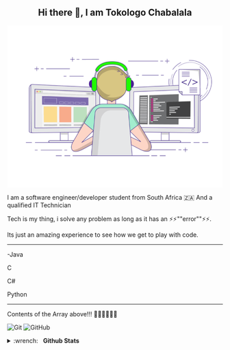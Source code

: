 <h2 align='center'> Hi there 👋, I am Tokologo Chabalala </h2>
<img align="center" alt="GIF" src="https://raw.githubusercontent.com/devSouvik/devSouvik/master/gif3.gif" width="800"/>
<p>
  I am a software engineer/developer student from South Africa 🇿🇦
  And a qualified IT Technician
</p>
<p>
  Tech is my thing, i solve any problem as long as it has an ⚡⚡""error""⚡⚡.
</p>

  Its just an amazing experience to see how we get to play with code.
  <br>
  <hr>
  <p>-Java</p>
  <p>C</p>
  <p>C#</p>
  <p>Python</p>
  <hr>
  
 
 Contents of the Array above!!! 
 🛒🛒🛒🛒🛒🛒


  <img alt="Git" src="https://img.shields.io/badge/git%20-%23F05033.svg?&style=for-the-badge&logo=git&logoColor=white"/>
  <img alt="GitHub" src="https://img.shields.io/badge/github%20-%23121011.svg?&style=for-the-badge&logo=github&logoColor=white"/>
</p>
<details>
  
  <summary>:wrench:&nbsp;&nbsp;&nbsp;<b>Github Stats</b></summary>
  <br/>
  <p align='center'>
    <a href="#"><img src="https://github-readme-stats.vercel.app/api?username=Ayocoding12&show_icons=true&count_private=true&theme=dark" width="355"></a>
    <a href="#"><img src="https://github-readme-stats.vercel.app/api/top-langs/?username=Ayocoding12&layout=compact&theme=dark&hide=jupyter%20notebook" width="350"></a>
   </p>  
</details>


